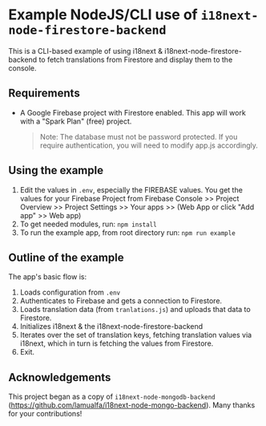 # Example NodeJS/CLI use of `i18next-node-firestore-backend`

This is a CLI-based example of using i18next & i18next-node-firestore-backend to fetch translations from Firestore and display them to the console.

## Requirements

- A Google Firebase project with Firestore enabled.  This app will work with a "Spark Plan" (free) project.
  > Note: The database must not be password protected. If you require authentication, you will need to modify app.js accordingly.

## Using the example

1. Edit the values in `.env`, especially the FIREBASE values.  You get the values for your Firebase Project from Firebase Console >> Project Overview >> Project Settings >> Your apps >> (Web App or click "Add app" >> Web app)
2. To get needed modules, run: `npm install`
3. To run the example app, from root directory run: `npm run example`

## Outline of the example

The app's basic flow is:
1. Loads configuration from `.env`
1. Authenticates to Firebase and gets a connection to Firestore.
1. Loads translation data (from `tranlations.js`) and uploads that data to Firestore.
1. Initializes i18next & the i18next-node-firestore-backend
1. Iterates over the set of translation keys, fetching translation values via i18next, which in turn is fetching the values from Firestore.
1. Exit.

## Acknowledgements

This project began as a copy of `i18next-node-mongodb-backend` (https://github.com/lamualfa/i18next-node-mongo-backend).  Many thanks for your contributions!